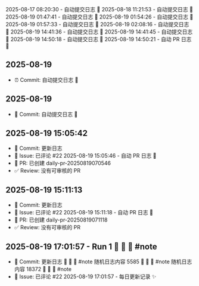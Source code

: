 2025-08-17 08:20:30 - 自动提交日志 🌱
2025-08-18 11:21:53 - 自动提交日志 🌱
2025-08-19 01:47:41 - 自动提交日志 🌱
2025-08-19 01:54:26 - 自动提交日志 🌱
2025-08-19 01:57:33 - 自动提交日志 🌱
2025-08-19 02:08:16 - 自动提交日志 🌱
2025-08-19 14:41:36 - 自动提交日志 🌱
2025-08-19 14:41:45 - 自动提交日志 🌱
2025-08-19 14:50:18 - 自动提交日志 🌱
2025-08-19 14:50:21 - 自动 PR 日志 🌱
## 2025-08-19
- ⏰ Commit: 自动提交日志 🌱
## 2025-08-19
- 📝 Commit: 自动提交日志 🌱

## 2025-08-19 15:05:42
- 📝 Commit: 更新日志
- 💬 Issue: 已评论 #22
2025-08-19 15:05:46 - 自动 PR 日志 🌱
- 🔀 PR: 已创建 daily-pr-20250819070546
- ✅ Review: 没有可审核的 PR
## 2025-08-19 15:11:13
- 📝 Commit: 更新日志
- 💬 Issue: 已评论 #22
2025-08-19 15:11:18 - 自动 PR 日志 🌱
- 🔀 PR: 已创建 daily-pr-20250819071118
- ✅ Review: 没有可审核的 PR
## 2025-08-19 17:01:57 - Run 1  📜 🐛 📸  #note
- 📝 Commit: 更新日志  📜 🐛 📸  #note
随机日志内容 5585  📜 🐛 📸  #note
随机日志内容 18372  📜 🐛 📸  #note
- 💬 Issue: 已评论 #22
2025-08-19 17:01:57 - 每日更新记录 ✨
